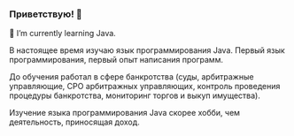 ### Приветствую! 👋

🌱 I’m currently learning Java.

В настоящее время изучаю язык программирования Java.
Первый язык программирования, первый опыт написания программ.

До обучения работал в сфере банкротства (суды, арбитражные управляющие, СРО арбитражных управляющих, контроль проведения процедуры банкротства, мониторинг торгов и выкуп имущества).

Изучение языка программирования Java скорее хобби, чем деятельность, приносящая доход.


<!--
**Edward-Kazan-Skypro/Edward-Kazan-Skypro** is a ✨ _special_ ✨ repository because its `README.md` (this file) appears on your GitHub profile.

Here are some ideas to get you started:

- 🔭 I’m currently working on ...
- 🌱 I’m currently learning ...
- 👯 I’m looking to collaborate on ...
- 🤔 I’m looking for help with ...
- 💬 Ask me about ...
- 📫 How to reach me: ...
- 😄 Pronouns: ...
- ⚡ Fun fact: ...
-->
